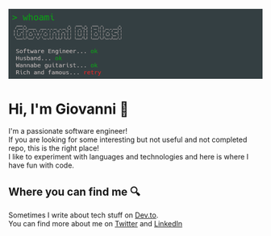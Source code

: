 <img src="header_readme.png"><br /> 
# Hi, I'm Giovanni 🖖
I'm a passionate software engineer!<br />
If you are looking for some interesting but not useful and not completed repo, this is the right place!<br />
I like to experiment with languages and technologies and here is where I have fun with code.

## Where you can find me 🔍
Sometimes I write about tech stuff on [Dev.to](https://dev.to/giodiblasi).<br />
You can find more about me on [Twitter](https://twitter.com/giovannidiblasi) and [LinkedIn](https://www.linkedin.com/in/giovannidiblasi)
